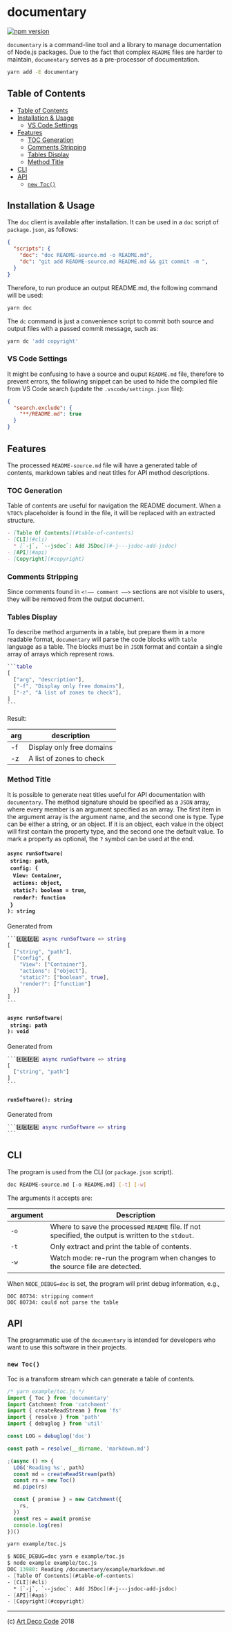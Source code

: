 # documentary

[![npm version](https://badge.fury.io/js/documentary.svg)](https://badge.fury.io/js/documentary)

`documentary` is a command-line tool and a library to manage documentation of Node.js packages. Due to the fact that complex `README` files are harder to maintain, `documentary` serves as a pre-processor of documentation.

```sh
yarn add -E documentary
```

## Table of Contents

- [Table of Contents](#table-of-contents)
- [Installation & Usage](#installation--usage)
  * [VS Code Settings](#vs-code-settings)
- [Features](#features)
  * [TOC Generation](#toc-generation)
  * [Comments Stripping](#comments-stripping)
  * [Tables Display](#tables-display)
  * [Method Title](#method-title)
- [CLI](#cli)
- [API](#api)
  * [`new Toc()`](#new-toc)

## Installation & Usage

The `doc` client is available after installation. It can be used in a `doc` script of `package.json`, as follows:

```json
{
  "scripts": {
    "doc": "doc README-source.md -o README.md",
    "dc": "git add README-source.md README.md && git commit -m ",
  }
}
```

Therefore, to run produce an output README.md, the following command will be used:

```sh
yarn doc
```

The `dc` command is just a convenience script to commit both source and output files with a passed commit message, such as:

```sh
yarn dc 'add copyright'
```

### VS Code Settings

It might be confusing to have a source and ouput `README.md` file, therefore to prevent errors, the following snippet can be used to hide the compiled file from VS Code search (update the `.vscode/settings.json` file):

```json
{
  "search.exclude": {
    "**/README.md": true
  }
}
```

## Features

The processed `README-source.md` file will have a generated table of contents, markdown tables and neat titles for API method descriptions.

### TOC Generation

Table of contents are useful for navigation the README document. When a `%TOC%` placeholder is found in the file, it will be replaced with an extracted structure.

```md
- [Table Of Contents](#table-of-contents)
- [CLI](#cli)
  * [`-j`, `--jsdoc`: Add JSDoc](#-j---jsdoc-add-jsdoc)
- [API](#api)
- [Copyright](#copyright)
```

### Comments Stripping

Since comments found in `<!—— comment ——>` sections are not visible to users, they will be removed from the output document.

### Tables Display

To describe method arguments in a table, but prepare them in a more readable format, `documentary` will parse the code blocks with `table` language as a table. The blocks must be in `JSON` format and contain a single array of arrays which represent rows.

````m
```tаble
[
  ["arg", "description"],
  ["-f", "Display only free domains"],
  ["-z", "A list of zones to check"],
]
```
````

Result:

| arg | description |
| --- | ----------- |
| -f | Display only free domains |
| -z | A list of zones to check |

### Method Title

It is possible to generate neat titles useful for API documentation with `documentary`. The method signature should be specified as a `JSON` array, where every member is an argument specified as an array. The first item in the argument array is the argument name, and the second one is type. Type can be either a string, or an object. If it is an object, each value in the object will first contain the property type, and the second one the default value. To mark a property as optional, the `?` symbol can be used at the end.

#### `async runSoftware(`<br/>&nbsp;&nbsp;`string: path`,<br/>&nbsp;&nbsp;`config: {`<br/>&nbsp;&nbsp;&nbsp;&nbsp;`View: Container`,<br/>&nbsp;&nbsp;&nbsp;&nbsp;`actions: object`,<br/>&nbsp;&nbsp;&nbsp;&nbsp;`static?: boolean = true`,<br/>&nbsp;&nbsp;&nbsp;&nbsp;`render?: function`<br/>&nbsp;&nbsp;`}`<br/>`): string`

Generated from

````m
```#️⃣#️⃣#️⃣#️⃣ async runSoftware => string
[
  ["string", "path"],
  ["config", {
    "View": ["Container"],
    "actions": ["object"],
    "static?": ["boolean", true],
    "render?": ["function"]
  }]
]
```
````

#### `async runSoftware(`<br/>&nbsp;&nbsp;`string: path`<br/>`): void`

Generated from

````m
```#️⃣#️⃣#️⃣#️⃣ async runSoftware => string
[
  ["string", "path"]
]
```
````

#### `runSoftware(): string`

Generated from

````m
```#️⃣#️⃣#️⃣#️⃣ async runSoftware => string
```
````

## CLI

The program is used from the CLI (or `package.json` script).

```sh
doc README-source.md [-o README.md] [-t] [-w]
```

The arguments it accepts are:

| argument | Description |
| -------- | ----------- |
| `-o` | Where to save the processed `README` file. If not specified, the output is written to the `stdout`. |
| `-t` | Only extract and print the table of contents. |
| `-w` | Watch mode: re-run the program when changes to the source file are detected. |

When `NODE_DEBUG=doc` is set, the program will print debug information, e.g.,

```
DOC 80734: stripping comment
DOC 80734: could not parse the table
```

## API

The programmatic use of the `documentary` is intended for developers who want to use this software in their projects.

### `new Toc()`

Toc is a transform stream which can generate a table of contents.

```js
/* yarn example/toc.js */
import { Toc } from 'documentary'
import Catchment from 'catchment'
import { createReadStream } from 'fs'
import { resolve } from 'path'
import { debuglog } from 'util'

const LOG = debuglog('doc')

const path = resolve(__dirname, 'markdown.md')

;(async () => {
  LOG('Reading %s', path)
  const md = createReadStream(path)
  const rs = new Toc()
  md.pipe(rs)

  const { promise } = new Catchment({
    rs,
  })
  const res = await promise
  console.log(res)
})()
```

```sh
yarn example/toc.js
```

```fs
$ NODE_DEBUG=doc yarn e example/toc.js
$ node example example/toc.js
DOC 13980: Reading /documentary/example/markdown.md
- [Table Of Contents](#table-of-contents)
- [CLI](#cli)
  * [`-j`, `--jsdoc`: Add JSDoc](#-j---jsdoc-add-jsdoc)
- [API](#api)
- [Copyright](#copyright)
```


---

(c) [Art Deco Code][1] 2018

[1]: https://artdeco.bz
